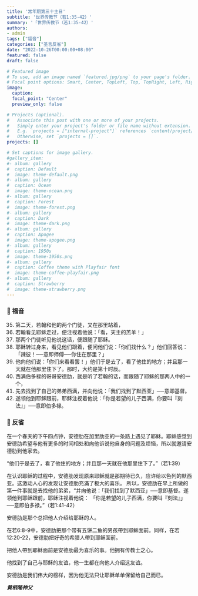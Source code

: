 ```yaml
---
title: '常年期第三十主日'
subtitle: '世界传教节（若1:35-42）'
summary: '「世界传教节（若1:35-42）'
authors:
- admin
tags: ["福音"]
categories: ["圣言反省"]
date: "2022-10-26T00:00:00+08:00"
featured: false
draft: false

# Featured image
# To use, add an image named `featured.jpg/png` to your page's folder.
# Focal point options: Smart, Center, TopLeft, Top, TopRight, Left, Right, BottomLeft, Bottom, BottomRight
image:
  caption:
  focal_point: "Center"
  preview_only: false

# Projects (optional).
#   Associate this post with one or more of your projects.
#   Simply enter your project's folder or file name without extension.
#   E.g. `projects = ["internal-project"]` references `content/project/deep-learning/index.md`.
#   Otherwise, set `projects = []`.
projects: []

# Set captions for image gallery.
#gallery_item:
#- album: gallery
#  caption: Default
#  image: theme-default.png
#- album: gallery
#  caption: Ocean
#  image: theme-ocean.png
#- album: gallery
#  caption: Forest
#  image: theme-forest.png
#- album: gallery
#  caption: Dark
#  image: theme-dark.png
#- album: gallery
#  caption: Apogee
#  image: theme-apogee.png
#- album: gallery
#  caption: 1950s
#  image: theme-1950s.png
#- album: gallery
#  caption: Coffee theme with Playfair font
#  image: theme-coffee-playfair.png
#- album: gallery
#  caption: Strawberry
#  image: theme-strawberry.png
---
```


### :love_letter: 福音
35. 第二天，若翰和他的两个门徒，又在那里站着，
36. 若翰看见耶稣走过，便注视着他说：「看，天主的羔羊！」
37. 那两个门徒听见他说这话，便跟随了耶稣。
38. 耶稣转过身来，看见他们跟着，便问他们说：「你们找什么？」他们回答说：「辣彼！──意即师傅──你住在那里？」
39. 他向他们说：「你们来看看罢！」他们于是去了，看了他住的地方；并且那一天就在他那里住下了。那时，大约是第十时辰。
40. 西满伯多禄的哥哥安德肋，就是听了若翰的话，而跟随了耶稣的那两人中的一个，
41. 先去找到了自己的弟弟西满，并向他说：「我们找到了默西亚」──意即基督。
42. 遂领他到耶稣跟前，耶稣注视着他说：「你是若望的儿子西满，你要叫『刻法』」──意即伯多禄。

### :speech_balloon: 反省
在一个春天的下午四点钟，安德肋在加里肋亚的一条路上遇见了耶稣。耶稣感觉到安德肋希望与他有更多的时间相处和向他诉说他自身的问题及烦恼，所以就邀请安德肋到他家去。

“他们于是去了，看了他住的地方；并且那一天就在他那里住下了。”（若1:39）

在认识耶稣的过程中，安德肋发现原来耶稣就是那期待已久，应许给以色列的默西亚。这激动人心的发现让安德肋充滿了极大的喜乐。
所以，安德肋在早上所做的第一件事就是去找他的弟弟，“并向他说：「我们找到了默西亚」──意即基督。遂领他到耶稣跟前，耶稣注视着他说：
「你是若望的儿子西满，你要叫『刻法』」──意即伯多禄。”（若1:41-42）

安德肋是那个总把他人介绍给耶稣的人。

在若6:8-9中，安德肋把那个带有五饼二鱼的男孩帶到耶稣面前。同样，在若12:20-22，安德肋把好奇的希腊人帶到耶稣面前。

把他人帶到耶稣面前是安德肋最为喜乐的事。他拥有传教士之心。

他找到了自己与耶稣的友谊，他一生都在向他人介绍这友谊。

安德肋是我们伟大的榜样，因为他无法只让耶稣单单保留给自己而已。

___黄柄隆神父___